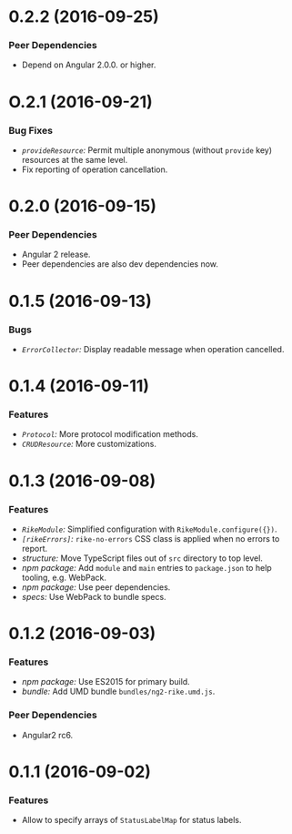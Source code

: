 # 0.2.2 (2016-09-25)

### Peer Dependencies

* Depend on Angular 2.0.0. or higher.

# O.2.1 (2016-09-21)

### Bug Fixes

* *`provideResource`:* Permit multiple anonymous (without `provide` key) resources at the same level.
* Fix reporting of operation cancellation.

# 0.2.0 (2016-09-15)

### Peer Dependencies

* Angular 2 release.
* Peer dependencies are also dev dependencies now.

# 0.1.5 (2016-09-13)

### Bugs

* *`ErrorCollector`:* Display readable message when operation cancelled.

# 0.1.4 (2016-09-11)

### Features

* *`Protocol`:* More protocol modification methods.
* *`CRUDResource`:* More customizations.

# 0.1.3 (2016-09-08)

### Features

* *`RikeModule`:* Simplified configuration with `RikeModule.configure({})`.
* *`[rikeErrors]`:* `rike-no-errors` CSS class is applied when no errors to report.
* *structure:* Move TypeScript files out of `src` directory to top level.
* *npm package:* Add `module` and `main` entries to `package.json` to help tooling, e.g. WebPack.
* *npm package:* Use peer dependencies.
* *specs:* Use WebPack to bundle specs.

# 0.1.2 (2016-09-03)

### Features

* *npm package:* Use ES2015 for primary build.
* *bundle:* Add UMD bundle `bundles/ng2-rike.umd.js`.

### Peer Dependencies

* Angular2 rc6.

# 0.1.1 (2016-09-02)

### Features

* Allow to specify arrays of `StatusLabelMap` for status labels.
